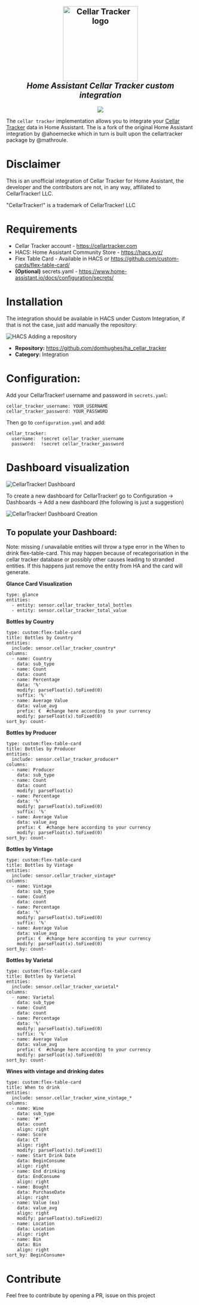 <h2 align="center">
  <a href="https://www.cellartracker.com/"><img src="./img/ct_logo.png" alt="Cellar Tracker logo" width="200"></a>
  <br>
  <i>Home Assistant Cellar Tracker custom integration</i>
  <br>
</h2>

<p align="center">
  <a href="https://github.com/custom-components/hacs"><img src="https://img.shields.io/badge/HACS-Custom-orange.svg"></a>
</p>

The `cellar tracker` implementation allows you to integrate your [Cellar Tracker](https://www.cellartracker.com/) data in Home Assistant. The is a fork of the original Home Assistant integration by @ahoernecke which in turn is built upon the cellartracker package by @mathroule.

# Disclaimer
This is an unofficial integration of Cellar Tracker for Home Assistant, the developer and the contributors are not, in any way, affiliated to CellarTracker! LLC.

"CellarTracker!" is a trademark of CellarTracker! LLC

# Requirements
- Cellar Tracker account - https://cellartracker.com
- HACS: Home Assistant Community Store - https://hacs.xyz/
- Flex Table Card - Available in HACS or https://github.com/custom-cards/flex-table-card/
- **(Optional)** secrets.yaml - https://www.home-assistant.io/docs/configuration/secrets/

# Installation
The integration should be available in HACS under Custom Integration, if that is not the case, just add manually the repository:

![HACS Adding a repository](./img/hacs_1.png)

- **Repository:** https://github.com/domhughes/ha_cellar_tracker
- **Category:** Integration

# Configuration:

Add your CellarTracker! username and password in `secrets.yaml`:

```
cellar_tracker_username: YOUR_USERNAME
cellar_tracker_password: YOUR_PASSWORD
```

Then go to `configuration.yaml` and add:

```
cellar_tracker:
  username:  !secret cellar_tracker_username
  password:  !secret cellar_tracker_password
```

# Dashboard visualization
![CellarTracker! Dashboard](./img/dashboard.png)

To create a new dashboard for CellarTracker! go to Configuration -> Dashboards -> Add a new dashboard (the following is just a suggestion)

![CellarTracker! Dashboard Creation](./img/new_dashboard.png)

## To populate your Dashboard:
Note: missing / unavailable entities will throw a type error in the When to drink flex-table-card. This may happen because of recategorisation in the cellar tracker database or possibly other causes leading to stranded entities. If this happens just remove the entity from HA and the card will generate.

**Glance Card Visualization**

```
type: glance
entities:
  - entity: sensor.cellar_tracker_total_bottles
  - entity: sensor.cellar_tracker_total_value
```

**Bottles by Country**
```
type: custom:flex-table-card
title: Bottles by Country
entities:
  include: sensor.cellar_tracker_country*
columns:
  - name: Country
    data: sub_type
  - name: Count
    data: count
  - name: Percentage
    data: '%'
    modify: parseFloat(x).toFixed(0)
    suffix: '%'
  - name: Average Value
    data: value_avg
    prefix: €  #change here according to your currency
    modify: parseFloat(x).toFixed(0)
sort_by: count-
```

**Bottles by Producer**
```
type: custom:flex-table-card
title: Bottles by Producer
entities:
  include: sensor.cellar_tracker_producer*
columns:
  - name: Producer
    data: sub_type
  - name: Count
    data: count
    modify: parseFloat(x)
  - name: Percentage
    data: '%'
    modify: parseFloat(x).toFixed(0)
    suffix: '%'
  - name: Average Value
    data: value_avg
    prefix: €  #change here according to your currency
    modify: parseFloat(x).toFixed(0)
sort_by: count-
```

**Bottles by Vintage**
```
type: custom:flex-table-card
title: Bottles by Vintage
entities:
  include: sensor.cellar_tracker_vintage*
columns:
  - name: Vintage
    data: sub_type
  - name: Count
    data: count
  - name: Percentage
    data: '%'
    modify: parseFloat(x).toFixed(0)
    suffix: '%'
  - name: Average Value
    data: value_avg
    prefix: €  #change here according to your currency
    modify: parseFloat(x).toFixed(0)
sort_by: count-
```

**Bottles by Varietal**
```
type: custom:flex-table-card
title: Bottles by Varietal
entities:
  include: sensor.cellar_tracker_varietal*
columns:
  - name: Varietal
    data: sub_type
  - name: Count
    data: count
  - name: Percentage
    data: '%'
    modify: parseFloat(x).toFixed(0)
    suffix: '%'
  - name: Average Value
    data: value_avg
    prefix: €  #change here according to your currency
    modify: parseFloat(x).toFixed(0)
sort_by: count-
```

**Wines with vintage and drinking dates**
```
type: custom:flex-table-card
title: When to drink
entities:
  include: sensor.cellar_tracker_wine_vintage_*
columns:
  - name: Wine
    data: sub_type
  - name: '#'
    data: count
    align: right
  - name: Score
    data: CT
    align: right
    modify: parseFloat(x).toFixed(1)
  - name: Start Drink Date
    data: BeginConsume
    align: right
  - name: End drinking
    data: EndConsume
    align: right
  - name: Bought
    data: PurchaseDate
    align: right
  - name: Value (ea)
    data: value_avg
    align: right
    modify: parseFloat(x).toFixed(2)
  - name: Location
    data: Location
    align: right
  - name: Bin
    data: Bin
    align: right
sort_by: BeginConsume+
```

# Contribute
Feel free to contribute by opening a PR, issue on this project
